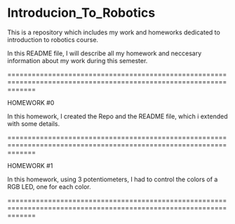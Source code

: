 # Introducion_To_Robotics
This is a repository which includes my work and homeworks dedicated to introduction to robotics course.

In this README file, I will describe all my homework and neccesary information about my work during this semester.

===================================================================================================================

HOMEWORK #0

In this homework, I created the Repo and the README file, which i extended with some details.

===================================================================================================================

HOMEWORK #1

In this homework, using 3 potentiometers, I had to control the colors of a RGB LED, one for each color.

===================================================================================================================
